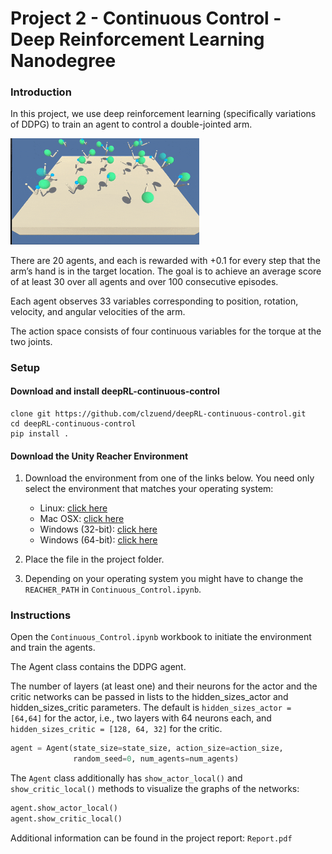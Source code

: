 # Project 2 - Continuous Control - Deep Reinforcement Learning Nanodegree

### Introduction

In this project, we use deep reinforcement learning (specifically variations of DDPG) to train an agent to control a double-jointed arm.

<img src="trained-reacher.gif" width="60%" align="top-left" alt="" title="Trained Agent" />

There are 20 agents, and each is rewarded with +0.1 for every step that the arm’s hand is in the target location. The goal is to achieve an average score of at least 30 over all agents and over 100 consecutive episodes.

Each agent observes 33 variables corresponding to position, rotation, velocity, and angular velocities of the arm.

The action space consists of four continuous variables for the torque at the two joints.

### Setup

#### Download and install deepRL-continuous-control
```
clone git https://github.com/clzuend/deepRL-continuous-control.git
cd deepRL-continuous-control
pip install .
```

#### Download the Unity Reacher Environment
1. Download the environment from one of the links below.  You need only select the environment that matches your operating system:
    - Linux: [click here](https://s3-us-west-1.amazonaws.com/udacity-drlnd/P2/Reacher/one_agent/Reacher_Linux.zip)
    - Mac OSX: [click here](https://s3-us-west-1.amazonaws.com/udacity-drlnd/P2/Reacher/one_agent/Reacher.app.zip)
    - Windows (32-bit): [click here](https://s3-us-west-1.amazonaws.com/udacity-drlnd/P2/Reacher/one_agent/Reacher_Windows_x86.zip)
    - Windows (64-bit): [click here](https://s3-us-west-1.amazonaws.com/udacity-drlnd/P2/Reacher/one_agent/Reacher_Windows_x86_64.zip)
    
2. Place the file in the project folder. 

3. Depending on your operating system you might have to change the ``REACHER_PATH`` in  `Continuous_Control.ipynb`. 

### Instructions

Open the `Continuous_Control.ipynb` workbook to initiate the environment and train the agents.

The Agent class contains the DDPG agent.

The number of layers (at least one) and their neurons for the actor and the critic networks can be passed in lists to the hidden_sizes_actor and hidden_sizes_critic parameters. The default is ``hidden_sizes_actor = [64,64]`` for the actor, i.e., two layers with 64 neurons each, and ``hidden_sizes_critic = [128, 64, 32]`` for the critic.

```python
agent = Agent(state_size=state_size, action_size=action_size,
              random_seed=0, num_agents=num_agents)
```

The ``Agent`` class additionally has ``show_actor_local()`` and ``show_critic_local()`` methods to visualize the graphs of the networks:

```python
agent.show_actor_local()
agent.show_critic_local()
```

Additional information can be found in the project report: `Report.pdf`
